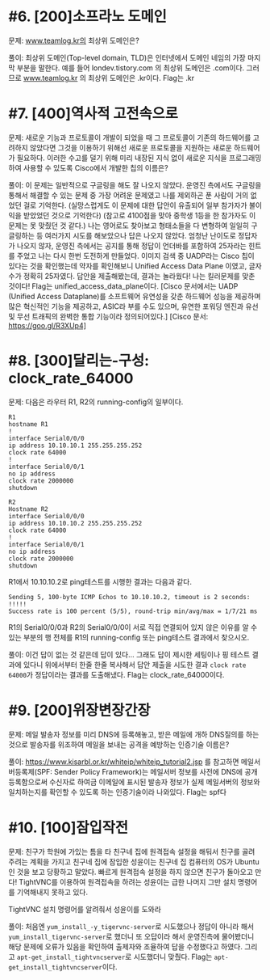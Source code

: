 # #6. [200]소프라노 도메인
문제:
www.teamlog.kr의 최상위 도메인은?

풀이:
최상위 도메인(Top-level domain, TLD)은 인터넷에서 도메인 네임의 가장 마지막 부분을 말한다.
예를 들어 londev.tistory.com 의 최상위 도메인은 .com이다.
그러므로 www.teamlog.kr 의 최상위 도메인은 .kr이다.
Flag는 .kr

# #7. [400]역사적 고전속으로
문제:
새로운 기능과 프로토콜이 개발이 되었을 때 그 프로토콜이 기존의 하드웨어를 고려하지 않았다면 그것을 이용하기 위해선 새로운 프로토콜을 지원하는 새로운 하드웨어가 필요하다.
이러한 수고를 덜기 위해 미리 내장된 지식 없이 새로운 지식을 프로그래밍 하여 사용할 수 있도록 Cisco에서 개발한 칩의 이름은?

풀이:
이 문제는 일반적으로 구글링을 해도 잘 나오지 않았다. 운영진 측에서도 구글링을 통해서 해결할 수 있는 문제 중 가장 어려운 문제였고 나를 제외하곤 푼 사람이 거의 없었던 걸로 기억한다.
(실망스럽게도 이 문제에 대한 답안이 유출되어 일부 참가자가 불이익을 받았었던 것으로 기억한다)
(참고로 4100점을 맞아 중학생 1등을 한 참가자도 이 문제는 못 맞췄던 것 같다.)
나는 영어로도 찾아보고 형태소들을 다 변형하여 일일히 구글링하는 등 여러가지 시도를 해보았으나 답은 나오지 않았다.
엄청난 난이도로 정답자가 나오지 않자, 운영진 측에서는 공지를 통해 정답이 언더바를 포함하여 25자라는 힌트를 주었고 나는 다시 한번 도전하게 만들었다.
이미지 검색 중 UADP라는 Cisco 칩이 있다는 것을 확인했는데 약자를 확인해보니 Unified Access Data Plane 이였고, 글자수가 정확히 25자였다.
답안을 제출해봤는데, 결과는 놀라웠다! 나는 킬러문제를 맞춘 것이다!
Flag는 unified_access_data_plane이다.
[Cisco 문서에서는 UADP (Unified Access Dataplane)를 소프트웨어 유연성을 갖춘 하드웨어 성능을 제공하며 많은 혁신적인 기능을 제공하고, ASIC라 부를 수도 있으며, 유연한 포워딩 엔진과 유선 및 무선 트래픽의 완벽한 통합 기능이라 정의되어있다.]
[Cisco 문서: https://goo.gl/R3XUp4]

# #8. [300]달리는-구성: clock_rate_64000
문제:
다음은 라우터 R1, R2의 running-config의 일부이다.

```
R1
hostname R1
!
interface Serial0/0/0
ip address 10.10.10.1 255.255.255.252
clock rate 64000
!
interface Serial0/0/1
no ip address
clock rate 2000000
shutdown
```

```
R2
Hostname R2
interface Serial0/0/0
ip address 10.10.10.2 255.255.255.252
clock rate 64000
!
interface Serial0/0/1
no ip address
clock rate 2000000
shutdown
```

R1에서 10.10.10.2로 ping테스트를 시행한 결과는 다음과 같다.
```
Sending 5, 100-byte ICMP Echos to 10.10.10.2, timeout is 2 seconds:
!!!!!
Success rate is 100 percent (5/5), round-trip min/avg/max = 1/7/21 ms
```

R1의 Serial0/0/0과 R2의 Serial0/0/0이 서로 직접 연결되어 있지 않은 이유를 알 수 있는 부분의 행 전체를 R1의 running-config 또는 ping테스트 결과에서 찾으시오.

풀이:
이건 답이 없는 것 같은데 답이 있다... 그래도 답이 제시한 세팅이나 핑 테스트 결과에 있다니 위에서부터 한줄 한줄 복사해서 답안 제출을 시도한 결과 ```clock rate 64000```가 정답이라는 결과를 도출해냈다.
Flag는 clock_rate_64000이다.

# #9. [200]위장변장간장

문제:
메일 발송자 정보를 미리 DNS에 등록해놓고, 받은 메일에 개하 DNS질의를 하는 것으로 발송자를 위조하여 메일을 보내는 공격을 예방하는 인증기술 이름은?

풀이:
https://www.kisarbl.or.kr/whiteip/whiteip_tutorial2.jsp 를 참고하면 메일서버등록제(SPF: Sender Policy Framework)는 메일서버 정보를 사전에 DNS에 공개 등록함으로써 수신자로 하여금 이메일에 표시된 발송자 정보가 실제 메일서버의 정보와 일치하는지를 확인할 수 있도록 하는 인증기술이라 나와있다.
Flag는 spf다

# #10. [100]잠입작전

문제:
친구가 학원에 가있는 틈을 타 친구네 집에 원격접속 설정을 해둬서 친구를 골려 주려는 계획을 가지고 친구네 집에 잠입한 성윤이는 친구네 집 컴퓨터의 OS가 Ubuntu인 것을 보고 당황하고 말았다.
빠르게 원격접속 설정을 하지 않으면 친구가 돌아오고 만다!
TightVNC를 이용하여 원격접속을 하려는 성윤이는 급한 나머지 그만 설치 명령어를 기억해내지 못하고 있다.

TightVNC 설치 명령어를 알려줘서 성윤이를 도와라

풀이:
처음엔 ```yum_install_-y_tigervnc-server```로 시도했으나 정답이 아니라 해서 ```yum_install_tigervnc-server```로 했더니 또 오답이라 해서 운영진측에 물어봤더니 해당 문제에 오류가 있음을 확인하여 출제자와 조율하여 답을 수정했다고 하였다.
그리고 ```apt-get_install_tightvncserver```로 시도했더니 맞췄다.
Flag는 ```apt-get_install_tightvncserver```이다.
